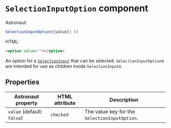 # `SelectionInputOption` component
Astronaut:
```javascript
SelectionInputOption({value}) ()
```

HTML:
```html
<option value=""></option>
```

An option for a [`SelectionInput`](selectioninput.md) that can be selected. `SelectionInputOption`s are intended for use as children inside `SelectionInput`s.

## Properties
| Astronaut property | HTML attribute | Description |
|---|---|---|
| `value` (default: `false`) | `checked` | The value key for the `SelectionInputOption`. |